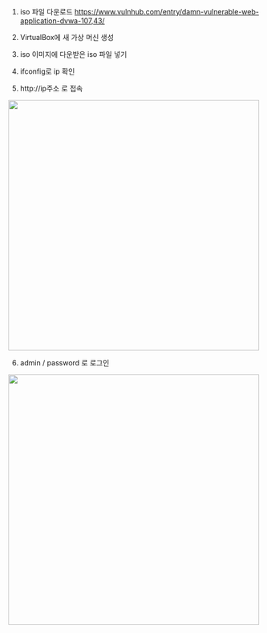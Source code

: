 
1. iso 파일 다운로드
https://www.vulnhub.com/entry/damn-vulnerable-web-application-dvwa-107,43/

2. VirtualBox에 새 가상 머신 생성

3. iso 이미지에 다운받은 iso 파일 넣기

4. ifconfig로 ip 확인

5. http://ip주소 로 접속
<img src="https://github.com/user-attachments/assets/56be3a33-6450-4700-9296-de8723f2d9d7" width=500>

6. admin / password 로 로그인
<img src="https://github.com/user-attachments/assets/819c920c-f01f-4ab9-95ff-15b9b55fd602" width=500>
 
